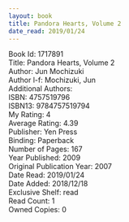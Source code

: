 ```yaml
---
layout: book
title: Pandora Hearts, Volume 2
date_read: 2019/01/24
---
```


Book Id: 1717891<br />
Title: Pandora Hearts, Volume 2<br />
Author: Jun Mochizuki<br />
Author l-f: Mochizuki, Jun<br />
Additional Authors: <br />
ISBN: 4757519796<br />
ISBN13: 9784757519794<br />
My Rating: 4<br />
Average Rating: 4.39<br />
Publisher: Yen Press<br />
Binding: Paperback<br />
Number of Pages: 167<br />
Year Published: 2009<br />
Original Publication Year: 2007<br />
Date Read: 2019/01/24<br />
Date Added: 2018/12/18<br />
Exclusive Shelf: read<br />
Read Count: 1<br />
Owned Copies: 0<br />

